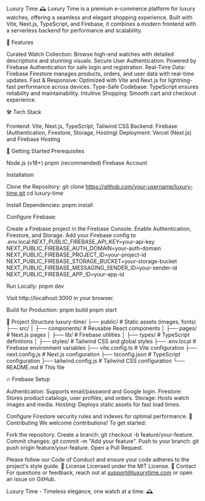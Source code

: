 Luxury Time 🕰️
Luxury Time is a premium e-commerce platform for luxury watches, offering a seamless and elegant shopping experience. Built with Vite, Next.js, TypeScript, and Firebase, it combines a modern frontend with a serverless backend for performance and scalability.

🌟 Features

Curated Watch Collection: Browse high-end watches with detailed descriptions and stunning visuals.
Secure User Authentication: Powered by Firebase Authentication for safe login and registration.
Real-Time Data: Firebase Firestore manages products, orders, and user data with real-time updates.
Fast & Responsive: Optimized with Vite and Next.js for lightning-fast performance across devices.
Type-Safe Codebase: TypeScript ensures reliability and maintainability.
Intuitive Shopping: Smooth cart and checkout experience.

🛠️ Tech Stack

Frontend: Vite, Next.js, TypeScript, Tailwind CSS
Backend: Firebase (Authentication, Firestore, Storage, Hosting)
Deployment: Vercel (Next.js) and Firebase Hosting

🚀 Getting Started
Prerequisites

Node.js (v18+)
pnpm (recommended)
Firebase Account

Installation

Clone the Repository:
git clone https://github.com/your-username/luxury-time.git
cd luxury-time


Install Dependencies:
pnpm install


Configure Firebase:

Create a Firebase project in the Firebase Console.
Enable Authentication, Firestore, and Storage.
Add your Firebase config to .env.local:NEXT_PUBLIC_FIREBASE_API_KEY=your-api-key
NEXT_PUBLIC_FIREBASE_AUTH_DOMAIN=your-auth-domain
NEXT_PUBLIC_FIREBASE_PROJECT_ID=your-project-id
NEXT_PUBLIC_FIREBASE_STORAGE_BUCKET=your-storage-bucket
NEXT_PUBLIC_FIREBASE_MESSAGING_SENDER_ID=your-sender-id
NEXT_PUBLIC_FIREBASE_APP_ID=your-app-id




Run Locally:
pnpm dev

Visit http://localhost:3000 in your browser.

Build for Production:
pnpm build
pnpm start



📂 Project Structure
luxury-time/
├── public/              # Static assets (images, fonts)
├── src/
│   ├── components/      # Reusable React components
│   ├── pages/           # Next.js pages
│   ├── lib/             # Firebase utilities
│   ├── types/           # TypeScript definitions
│   ├── styles/          # Tailwind CSS and global styles
├── .env.local           # Firebase environment variables
├── vite.config.ts       # Vite configuration
├── next.config.js       # Next.js configuration
├── tsconfig.json        # TypeScript configuration
├── tailwind.config.js   # Tailwind CSS configuration
└── README.md            # This file

🔥 Firebase Setup

Authentication: Supports email/password and Google login.
Firestore: Stores product catalogs, user profiles, and orders.
Storage: Hosts watch images and media.
Hosting: Deploys static assets for fast load times.

Configure Firestore security rules and indexes for optimal performance.
🤝 Contributing
We welcome contributions! To get started:

Fork the repository.
Create a branch: git checkout -b feature/your-feature.
Commit changes: git commit -m "Add your feature".
Push to your branch: git push origin feature/your-feature.
Open a Pull Request.

Please follow our Code of Conduct and ensure your code adheres to the project's style guide.
📜 License
Licensed under the MIT License.
📧 Contact
For questions or feedback, reach out at support@luxurytime.com or open an issue on GitHub.

Luxury Time - Timeless elegance, one watch at a time. 🕰️
